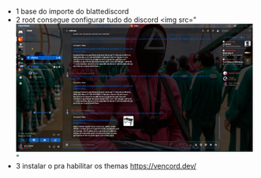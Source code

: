 * 1 base do importe do blattediscord
* 2 root consegue configurar tudo do discord
<img  src="![alt text](image.png)" 
* 3 instalar o  pra habilitar os themas  https://vencord.dev/